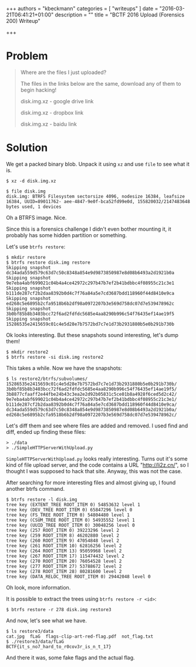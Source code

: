 +++
authors = "kbeckmann"
categories = [ "writeups" ]
date = "2016-03-21T06:41:21+01:00"
description = ""
title = "BCTF 2016 Upload (Forensics 200) Writeup"

+++


# Problem
>Where are the files I just uploaded?
>
>The files in the links below are the same, download any of them to begin hacking!
>
>disk.img.xz - google drive link
>
>disk.img.xz - dropbox link
>
>disk.img.xz - baidu link

# Solution

We get a packed binary blob. Unpack it using `xz` and use `file` to see what it is.

    $ xz -d disk.img.xz

    $ file disk.img
    disk.img: BTRFS Filesystem sectorsize 4096, nodesize 16384, leafsize 16384, UUID=89011762- aee-4847-9e0f-bca52fd99e0d, 155820032/2147483648 bytes used, 1 devices

Oh a BTRFS image. Nice.

Since this is a forensics challenge I didn't even bother mounting it, it probably has some hidden partition or something.

Let's use `btrfs restore`:

```
$ mkdir restore
$ btrfs restore disk.img restore
Skipping snapshot dc34ada559d579c63d7c50c8348a854e9d9873850987e8d08b6493a2d1921b0a
Skipping snapshot 9e7eba4abf699021c04b4a4ce42972c297b47b7ef2b41bdbbc4f08955c21c3e1
Skipping snapshot b111de287cf2b2daa8392b0d4c7f76a84a5e7cd3687bdd118960f44d8410e9ca
Skipping snapshot ed268c5e6895b2cfa9518b6b2df98a0972207b3e569d758dc07d7e539478962c
Skipping snapshot 3b0bf85b8b3403bcc72f6ad2fdfdc5685e4aa8290b996c54f76435ef14ae19f5
Skipping snapshot 15286535e2415659c01c4e5d28e7b7572bd7c7e1d73b2931880b5e0b291b730b
```

Ok looks interesting. But these snapshots sound interesting, let's dump them!

    $ mkdir restore2
    $ btrfs restore -si disk.img restore2

This takes a while. Now we have the snapshots:

```
$ ls restore2/btrfs/subvolumes/
15286535e2415659c01c4e5d28e7b7572bd7c7e1d73b2931880b5e0b291b730b/
3b0bf85b8b3403bcc72f6ad2fdfdc5685e4aa8290b996c54f76435ef14ae19f5/
3b8877cfaaff2e44fbe24b43c3ea2e2d92b05831c5ce01b8a4928f6ced5d2c42/
9e7eba4abf699021c04b4a4ce42972c297b47b7ef2b41bdbbc4f08955c21c3e1/
b111de287cf2b2daa8392b0d4c7f76a84a5e7cd3687bdd118960f44d8410e9ca/
dc34ada559d579c63d7c50c8348a854e9d9873850987e8d08b6493a2d1921b0a/
ed268c5e6895b2cfa9518b6b2df98a0972207b3e569d758dc07d7e539478962c/
```

Let's diff them and see where files are added and removed. I used find and diff, ended up finding these files:

    > ./data
    > ./SimpleHTTPServerWithUpload.py

`SimpleHTTPServerWithUpload.py` looks really interesting. Turns out it's some kind of file upload server, and the code contains a URL "http://li2z.cn/", so I thought I was supposed to hack that site. Anyway, this was not the case.

After searching for more interesting files and almost giving up, I found another btrfs command.

```
$ btrfs restore -l disk.img
tree key (EXTENT_TREE ROOT_ITEM 0) 54853632 level 1
tree key (DEV_TREE ROOT_ITEM 0) 65847296 level 0
tree key (FS_TREE ROOT_ITEM 0) 54804480 level 1
tree key (CSUM_TREE ROOT_ITEM 0) 54935552 level 1
tree key (UUID_TREE ROOT_ITEM 0) 30048256 level 0
tree key (257 ROOT_ITEM 0) 39223296 level 2
tree key (259 ROOT_ITEM 8) 46202880 level 2
tree key (260 ROOT_ITEM 9) 47054848 level 2
tree key (261 ROOT_ITEM 10) 62816256 level 2
tree key (264 ROOT_ITEM 13) 95059968 level 2
tree key (267 ROOT_ITEM 17) 115474432 level 2
tree key (270 ROOT_ITEM 20) 76054528 level 2
tree key (277 ROOT_ITEM 27) 53788672 level 2
tree key (278 ROOT_ITEM 28) 80281600 level 2
tree key (DATA_RELOC_TREE ROOT_ITEM 0) 29442048 level 0
```

Oh look, more information.

It is possible to extract the trees using `btrfs restore -r <id>`:
```
$ btrfs restore -r 278 disk.img restore3
```

And now, let's see what we have.
```
$ ls restore3/data
cat.jpg  fLaG  flags-clip-art-red-flag.pdf  not_flag.txt
$ ./restore3/data/fLaG
BCTF{it_s_no7_hard_to_r0cov3r_is_n_t_17}
```

And there it was, some fake flags and the actual flag.
